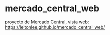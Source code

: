 # mercado_central_web
proyecto de Mercado Central, vista web:  https://leitonlee.github.io/mercado_central_web/
